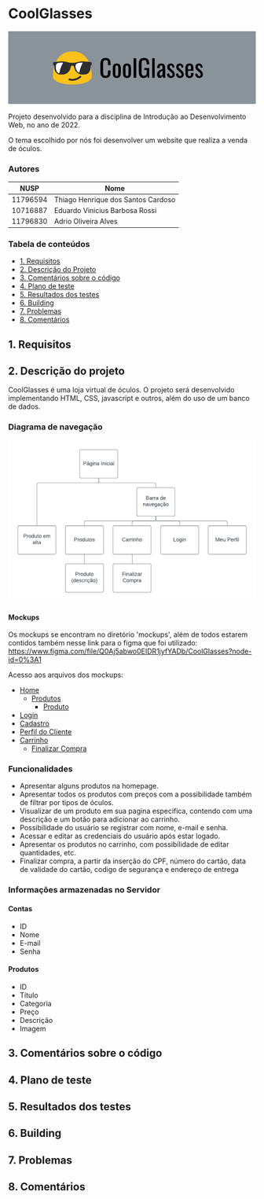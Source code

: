 # CoolGlasses

![logo](imagens/logo.png)

Projeto desenvolvido para a disciplina de Introdução ao Desenvolvimento Web, no ano de 2022.

O tema escolhido por nós foi desenvolver um website que realiza a venda de óculos.

### Autores

| NUSP     | Nome                       |
|----------|----------------------------|
| 11796594 |	Thiago Henrique dos Santos Cardoso     |
| 10716887 |  Eduardo Vinicius Barbosa Rossi         |
| 11796830 |  Adrio Oliveira Alves                   |

### Tabela de conteúdos 

- [1. Requisitos](#1-requisitos)
- [2. Descrição do Projeto](#2-descrição-do-projeto)
- [3. Comentários sobre o código](#3-comentários-sobre-o-código)
- [4. Plano de teste](#4-plano-de-teste)
- [5. Resultados dos testes](#5-resultados-dos-testes)
- [6. Building](#6-building)
- [7. Problemas](#7-problemas)
- [8. Comentários](#8-comentários)

## 1. Requisitos



## 2. Descrição do projeto

CoolGlasses é uma loja virtual de óculos. O projeto será desenvolvido implementando HTML, CSS, javascript e outros, além do uso de um banco de dados. 

### Diagrama de navegação
![navegacao](imagens/diagramaNavegacao.png)

#### Mockups

Os mockups se encontram no diretório 'mockups', além de todos estarem contidos também nesse link para o figma que foi utilizado: https://www.figma.com/file/Q0Aj5abwo0EIDR1jyfYADb/CoolGlasses?node-id=0%3A1

Acesso aos arquivos dos mockups: 
- [Home](/mockups/home.png)
  - [Produtos](/mockups/produtos.png)
    - [Produto](/mockups/produto.png)
- [Login](/mockups/login.png)
- [Cadastro](/mockups/cadastro.png)
- [Perfil do Cliente](/mockups/perfil.png)
- [Carrinho](/mockups/carrinho.png)
  - [Finalizar Compra](/mockups/finalizarCompra.png)

### Funcionalidades

- Apresentar alguns produtos na homepage.
- Apresentar todos os produtos com preços com a possibilidade também de filtrar por tipos de óculos.
- Visualizar de um produto em sua pagina especifica, contendo com uma descrição e um botão para adicionar ao carrinho.
- Possibilidade do usuário se registrar com nome, e-mail e senha.
- Acessar e editar as credenciais do usuário após estar logado.
- Apresentar os produtos no carrinho, com possibilidade de editar quantidades, etc.
- Finalizar compra, a partir da inserção do CPF, número do cartão, data de validade do cartão, codigo de segurança e endereço de entrega

### Informações armazenadas no Servidor

#### Contas
- ID
- Nome
- E-mail
- Senha

#### Produtos
- ID
- Título
- Categoria
- Preço
- Descrição
- Imagem

## 3. Comentários sobre o código
## 4. Plano de teste
## 5. Resultados dos testes
## 6. Building
## 7. Problemas
## 8. Comentários
